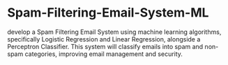 # Spam-Filtering-Email-System-ML
develop a Spam Filtering Email System using machine learning algorithms, specifically Logistic Regression and Linear Regression, alongside a Perceptron Classifier. This system will classify emails into spam and non-spam categories, improving email management and security.
